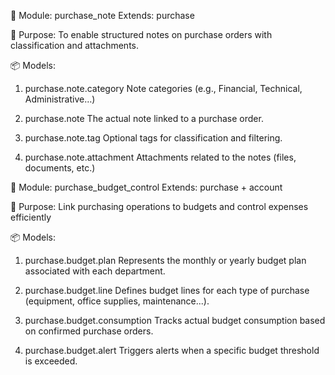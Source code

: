 🧩 Module: purchase_note
Extends: purchase

🎯 Purpose:
To enable structured notes on purchase orders with classification and attachments.

📦 Models:
1. purchase.note.category
Note categories (e.g., Financial, Technical, Administrative…)

2. purchase.note
The actual note linked to a purchase order.

3. purchase.note.tag
Optional tags for classification and filtering.
4. purchase.note.attachment
Attachments related to the notes (files, documents, etc.)

🧩 Module: purchase_budget_control
Extends: purchase + account

🎯 Purpose:
Link purchasing operations to budgets and control expenses efficiently

📦 Models:
1. purchase.budget.plan
Represents the monthly or yearly budget plan associated with each department.

2. purchase.budget.line
Defines budget lines for each type of purchase (equipment, office supplies, maintenance...).

3. purchase.budget.consumption
Tracks actual budget consumption based on confirmed purchase orders.

4. purchase.budget.alert
Triggers alerts when a specific budget threshold is exceeded.

